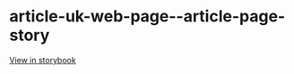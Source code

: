 # article-uk-web-page--article-page-story

[View in storybook](https://raw.githack.com/Independent-Digital-News-and-Media-Ltd/indy-pwamp-sb/PR-1806-sb/index.html?path=/story/article-uk-web-page--article-page-story)